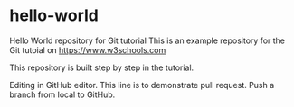 # hello-world
Hello World repository for Git tutorial
This is an example repository for the Git tutoial on https://www.w3schools.com

This repository is built step by step in the tutorial.

Editing in GitHub editor.
This line is to demonstrate pull request. 
Push a branch from local to GitHub.